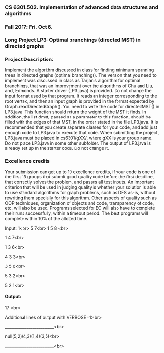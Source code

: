 ### CS 6301.502.  Implementation of advanced data structures and algorithms
### Fall 2017;  Fri, Oct 6.
### Long Project LP3: Optimal branchings (directed MST) in directed graphs




### Project Description:

Implement the algorithm discussed in class for finding minimum spanning trees in directed graphs (optimal branchings). The version that you need to implement was discussed in class as Tarjan's algorithm for optimal branchings, that was an improvement over the algorithms of Chu and Liu, and, Edmonds. A starter driver (LP3.java) is provided. Do not change the input format used by that program. It reads an integer corresponding to the root vertex, and then an input graph is provided in the format expected by Graph.readDirectedGraph(). You need to write the code for directedMST() in LP3.java. This function should return the weight of the MST it finds. In addition, the list dmst, passed as a parameter to this function, should be filled with the edges of that MST, in the order stated in the file LP3.java. It is recommended that you create separate classes for your code, and add just enough code to LP3.java to execute that code. When submitting the project, LP3.java must be placed in cs6301/gXX/, where gXX is your group name. Do not place LP3.java in some other subfolder. The output of LP3.java is already set up in the starter code. Do not change it.

### Excellence credits
Your submission can get up to 10 excellence credits, if your code is one of the first 15 groups that submit good quality code before the first deadline, that correctly solves the problem, and passes all test inputs. An important criterion that will be used in judging quality is whether your solution is able to use standard algorithms for graph problems, such as DFS as-is, without rewriting them specially for this algorithm. Other aspects of quality such as OOP techniques, organization of objects and code, transparency of code, etc. will also be used. Programs selected for EC will also have to complete their runs successfully, within a timeout period. The best programs will complete within 10% of the allotted time.

Input:
1<br\>
5 7<br\>
1 5 8 <br\>

1 4 7<br\>

1 3 6<br\>

4 3 3<br\>

3 5 6<br\>

5 3 2<br\>

5 2 1<br\>


#### Output:
17 <br\>

Additional lines of output with VERBOSE=1:<br\>

_________________________<br\>

null(5,2)(4,3)(1,4)(3,5)<br\>

_________________________<br\>



